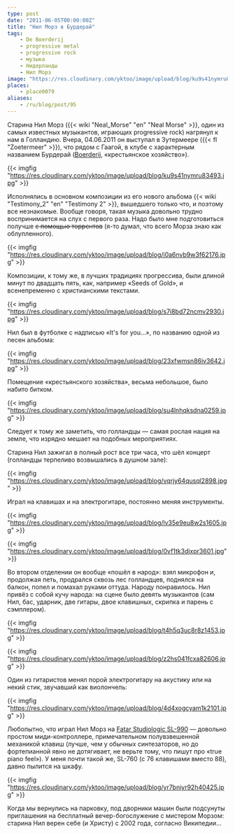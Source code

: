 ```yaml
---
type: post
date: "2011-06-05T00:00:00Z"
title: "Нил Морз в Бурдерай"
tags:
    - De Boerderij
    - progressive metal
    - progressive rock
    - музыка
    - Нидерланды
    - Нил Морз
image: "https://res.cloudinary.com/yktoo/image/upload/blog/ku9s41nymru83493.jpg"
places:
    - place0079
aliases:
    - /ru/blog/post/95
---
```


Старина Нил Морз ({{< wiki "Neal_Morse" "en" "Neal Morse" >}}, один из самых известных музыкантов, играющих progressive rock) нагрянул к нам в Голландию. Вчера, 04.06.2011 он выступал в Зутермеере ({{< fl "Zoetermeer" >}}), что рядом с Гаагой, в клубе с характерным названием Бурдерай ([Boerderij](http://www.cultuurpodiumboerderij.nl/), «крестьянское хозяйство»).

{{< imgfig "https://res.cloudinary.com/yktoo/image/upload/blog/ku9s41nymru83493.jpg" >}}

<!--more-->

Исполнялись в основном композиции из его нового альбома {{< wiki "Testimony_2" "en" "Testimony 2" >}}, вышедшего только что, и поэтому все незнакомые. Вообще говоря, такая музыка довольно трудно воспринимается на слух с первого раза. Надо было мне подготовиться получше ~~с помощью торрентов~~ (я-то думал, что всего Морза знаю как облупленного).

{{< imgfig "https://res.cloudinary.com/yktoo/image/upload/blog/i0a6nvb9w3f62176.jpg" >}}

Композиции, к тому же, в лучших традициях прогрессива, были длиной минут по двадцать пять, как, например «Seeds of Gold», и всенепременно с христианскими текстами.

{{< imgfig "https://res.cloudinary.com/yktoo/image/upload/blog/s7i8bd72ncmv2930.jpg" >}}

Нил был в футболке с надписью «It's for you…», по названию одной из песен альбома:

{{< imgfig "https://res.cloudinary.com/yktoo/image/upload/blog/23xfwmsn86iv3642.jpg" >}}

Помещение «крестьянского хозяйства», весьма небольшое, было набито битком.

{{< imgfig "https://res.cloudinary.com/yktoo/image/upload/blog/su4lnhqksdna0259.jpg" >}}

Следует к тому же заметить, что голландцы — самая рослая нация на земле, что изрядно мешает на подобных мероприятиях.

Старина Нил зажигал в полный рост все три часа, что шёл концерт (голландцы терпеливо возвышались в душном зале):

{{< imgfig "https://res.cloudinary.com/yktoo/image/upload/blog/vqrjy64qusql2898.jpg" >}}

Играл на клавишах и на электрогитаре, постоянно меняя инструменты.

{{< imgfig "https://res.cloudinary.com/yktoo/image/upload/blog/lv35e9eu8w2s1605.jpg" >}}

{{< imgfig "https://res.cloudinary.com/yktoo/image/upload/blog/0vf1tk3djxpr3601.jpg" >}}

Во втором отделении он вообще «пошёл в народ»: взял микрофон и, продолжая петь, продрался сквозь лес голландцев, поднялся на балкон, попел и помахал руками оттуда. Народу понравилось.
Нил привёз с собой кучу народа: на сцене было девять музыкантов (сам Нил, бас, ударник, две гитары, двое клавишных, скрипка и парень с сэмплером).

{{< imgfig "https://res.cloudinary.com/yktoo/image/upload/blog/t4h5q3uc8r8z1453.jpg" >}}

{{< imgfig "https://res.cloudinary.com/yktoo/image/upload/blog/z2hs041fcxa82606.jpg" >}}

Один из гитаристов менял порой электрогитару на акустику или на некий стик, звучавший как виолончель:

{{< imgfig "https://res.cloudinary.com/yktoo/image/upload/blog/4d4xogcyam1k2101.jpg" >}}

Любопытно, что играл Нил Морз на [Fatar Studiologic SL-990](http://www.fatar.com/studiologic/pages/SL_990PRO.htm) — довольно простом миди-контроллере, примечательном полувзвешенной механикой клавиш (лучше, чем у обычных синтезаторов, но до фортепианной явно не дотягивает, не верьте тому, что пишут про «true piano feel»). У меня почти такой же, SL-760 (с 76 клавишами вместо 88), давно пылится на шкафу.

{{< imgfig "https://res.cloudinary.com/yktoo/image/upload/blog/yr7bniyr92h40425.jpg" >}}

Когда мы вернулись на парковку, под дворники машин были подсунуты приглашения на бесплатный вечер-богослужение с мистером Морзом: старина Нил верен себе (и Христу) с 2002 года, согласно Википедии…
